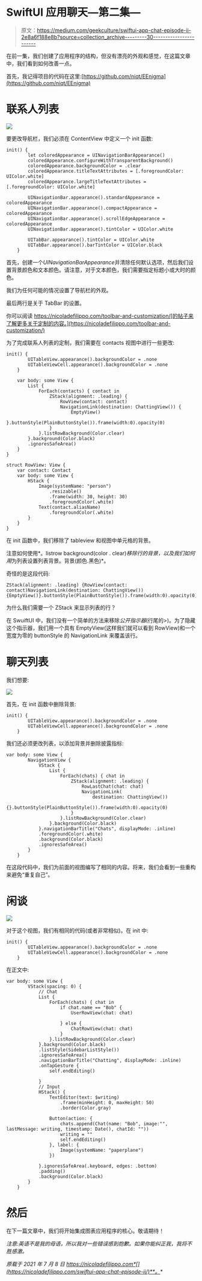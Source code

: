 # SwiftUI 应用聊天—第二集—

> 原文：<https://medium.com/geekculture/swiftui-app-chat-episode-ii-2e8a6f188e8b?source=collection_archive---------30----------------------->

在前一集，我们创建了应用程序的结构，但没有漂亮的外观和感觉，在这篇文章中，我们看到如何改善一点。

首先，我记得项目的代码在这里:[https://github.com/niqt/EEnigma](https://github.com/niqt/EEnigma)

# 联系人列表

![](img/92adfe4b821ffa2acc6dd037520a22b7.png)

要更改导航栏，我们必须在 ContentView 中定义一个 init 函数:

```
init() {
        let coloredAppearance = UINavigationBarAppearance()
        coloredAppearance.configureWithTransparentBackground()
        coloredAppearance.backgroundColor = .clear
        coloredAppearance.titleTextAttributes = [.foregroundColor: UIColor.white]
        coloredAppearance.largeTitleTextAttributes = [.foregroundColor: UIColor.white]

        UINavigationBar.appearance().standardAppearance = coloredAppearance
        UINavigationBar.appearance().compactAppearance = coloredAppearance
        UINavigationBar.appearance().scrollEdgeAppearance = coloredAppearance
        UINavigationBar.appearance().tintColor = UIColor.white

        UITabBar.appearance().tintColor = UIColor.white
        UITabBar.appearance().barTintColor = UIColor.black
    }
```

首先，创建一个*UINavigationBarAppearance*并清除任何默认选项，然后我们设置背景颜色和文本颜色。请注意，对于文本颜色，我们需要指定标题小或大时的颜色。

我们为任何可能的情况设置了导航栏的外观。

最后两行是关于 TabBar 的设置。

你可以阅读 https://nicoladefilippo.com/toolbar-and-customization/[的帖子来了解更多关于定制的内容。](https://nicoladefilippo.com/toolbar-and-customization/)

为了完成联系人列表的定制，我们需要在 contacts 视图中进行一些更改:

```
init() {
        UITableView.appearance().backgroundColor = .none
        UITableViewCell.appearance().backgroundColor = .none
    }

    var body: some View {
        List {
            ForEach(contacts) { contact in
                ZStack(alignment: .leading) {
                    RowView(contact: contact)
                    NavigationLink(destination: ChattingView()) {
                        EmptyView()
                    }.buttonStyle(PlainButtonStyle()).frame(width:0).opacity(0)
                }
            }.listRowBackground(Color.clear)
        }.background(Color.black)
        .ignoresSafeArea()
    }
}

struct RowView: View {
    var contact: Contact
    var body: some View {
        HStack {
            Image(systemName: "person")
                .resizable()
                .frame(width: 30, height: 30)
                .foregroundColor(.white)
            Text(contact.aliasName)
                .foregroundColor(.white)
        }
    }
}
```

在 init 函数中，我们移除了 tableview 和视图中单元格的背景。

注意如何使用*。listrow background(color . clear)*移除行的背景，以及我们如何用*为列表设置列表背景。背景(颜色.黑色)*。

奇怪的是这段代码:

```
ZStack(alignment: .leading) {RowView(contact: contact)NavigationLink(destination: ChattingView()) {EmptyView()}.buttonStyle(PlainButtonStyle()).frame(width:0).opacity(0)}
```

为什么我们需要一个 ZStack 来显示列表的行？

在 SwuiftUI 中，我们没有一个简单的方法来移除*公开指示器*(行尾的>)。为了隐藏这个指示器，我们用一个具有 EmptyView(这样我们就可以看到 RowView)和一个宽度为零的 buttonStyle 的 NavigationLink 来覆盖该行。

# 聊天列表

我们想要:

![](img/d40fa3e33cdc892b7116e8be6c2b9a54.png)

首先，在 init 函数中删除背景:

```
init() {
        UITableView.appearance().backgroundColor = .none
        UITableViewCell.appearance().backgroundColor = .none
    }
```

我们还必须更改列表，以添加背景并删除披露指标:

```
var body: some View {
        NavigationView {
            VStack {
                List {
                    ForEach(chats) { chat in
                        ZStack(alignment: .leading) {
                            RowLastChat(chat: chat)
                            NavigationLink(
                                destination: ChattingView())
                                {}.buttonStyle(PlainButtonStyle()).frame(width:0).opacity(0)
                        }
                    }.listRowBackground(Color.clear)
                }.background(Color.black)
            }.navigationBarTitle("Chats", displayMode: .inline)
            .foregroundColor(.white)
            .background(Color.black)
            .ignoresSafeArea()
        }
    }
```

在这段代码中，我们为前面的视图编写了相同的内容。将来，我们会看到一些重构来避免“重复自己”。

# 闲谈

![](img/4742f8f89a6badfc6f3b17e18d25dd75.png)

对于这个视图，我们有相同的代码(或者非常相似)。在 init 中:

```
init() {
        UITableView.appearance().backgroundColor = .none
        UITableViewCell.appearance().backgroundColor = .none
    }
```

在正文中:

```
var body: some View {
        VStack(spacing: 0) {
            // Chat
            List {
                ForEach(chats) { chat in
                    if chat.name == "Bob" {
                        UserRowView(chat: chat)

                    } else {
                        ChatRowView(chat: chat)
                    }
                }.listRowBackground(Color.clear)
            }.background(Color.black)
            .listStyle(SidebarListStyle())
            .ignoresSafeArea()
            .navigationBarTitle("Chatting", displayMode: .inline)
            .onTapGesture {
                self.endEditing()

            }
            // Input
            HStack() {
                TextEditor(text: $writing)
                    .frame(minHeight: 0, maxHeight: 50)
                    .border(Color.gray)

                Button(action: {
                    chats.append(Chat(name: "Bob", image:"", lastMessage: writing, timestamp: Date(), chatId: ""))
                    writing = ""
                    self.endEditing()
                }, label: {
                    Image(systemName: "paperplane")
                })

            }.ignoresSafeArea(.keyboard, edges: .bottom)
            .padding()
            .background(Color.black)
        }
    }
```

# 然后

在下一篇文章中，我们将开始集成图表应用程序的核心。敬请期待！

*注意:英语不是我的母语，所以我对一些错误感到抱歉。如果你能纠正我，我将不胜感激。*

*原载于 2021 年 7 月 8 日 https://nicoladefilippo.com*[](https://nicoladefilippo.com/swiftui-app-chat-episode-ii/)**。**